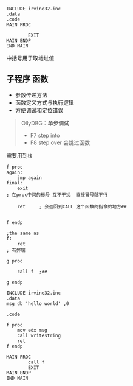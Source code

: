 ```assembly
INCLUDE irvine32.inc
.data
.code
MAIN PROC
		
		EXIT
MAIN ENDP
END MAIN
```

中括号用于取地址值

## 子程序 函数

- 参数传递方法
- 函数定义方式与执行逻辑
- 方便调试和定位错误

> OllyDBG：**单步调试**
>
> - F7 step into
> - F8 step over 会跳过函数

需要用到`栈`

```assembly
f proc
again:
	jmp again
final:
	exit
; 在proc中间的标号 互不干扰  直接冒号就不行

	ret		; 会返回到CALL 这个函数的指令的地方##
	
	
f endp

;the same as
f:
	ret
; 有弊端 

g proc

	call f	;## 
	
g endp
```

```assembly
INCLUDE irvine32.inc
.data
msg db 'hello world' ,0

.code

f proc
	mov edx msg
	call writestring
	ret
f endp

MAIN PROC
		call f
		EXIT
MAIN ENDP
END MAIN
```

